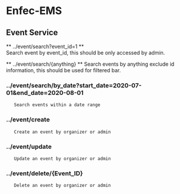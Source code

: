# Enfec-EMS

## Event Service

** ../event/search?event_id=1 **       
       Search event by event_id, this should be only accessed by admin.  

** ../event/search/{anything} **
       Search events by anything exclude id information, this should be used for filtered bar. 
       
### ../event/search/by_date?start_date=2020-07-01&end_date=2020-08-01
       Search events within a date range

### ../event/create
       Create an event by organizer or admin

### ../event/update
       Update an event by organizer or admin 
       
### ../event/delete/{Event_ID}
       Delete an event by organizer or admin

